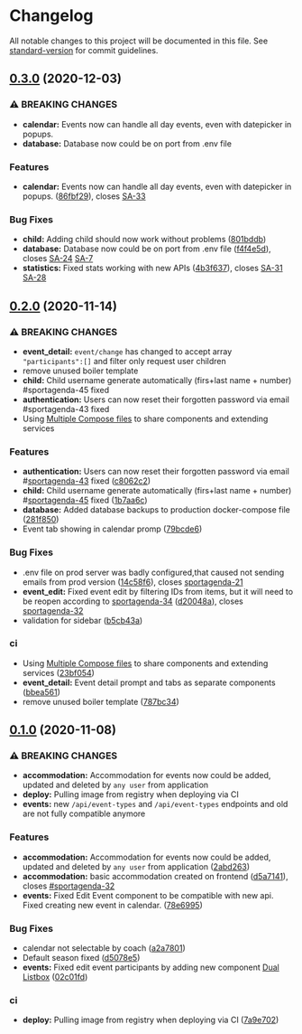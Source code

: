 # Changelog

All notable changes to this project will be documented in this file. See [standard-version](https://github.com/conventional-changelog/standard-version) for commit guidelines.

## [0.3.0](https://github.com/dominikbullo/sport_club_management_system/compare/v0.2.0...v0.3.0) (2020-12-03)


### ⚠ BREAKING CHANGES

* **calendar:** Events now can handle all day events, even with datepicker in popups.
* **database:** Database now could be on port from .env file

### Features

* **calendar:** Events now can handle all day events, even with datepicker in popups. ([86fbf29](https://github.com/dominikbullo/sport_club_management_system/commit/86fbf29d48d571d5c02d44cf70e441c840dfd25f)), closes [SA-33](https://sportagenda.myjetbrains.com/youtrack/issue/SA-33)


### Bug Fixes

* **child:** Adding child should now work without problems ([801bddb](https://github.com/dominikbullo/sport_club_management_system/commit/801bddb5c7020c3f53688fbc5d33b480111a3318))
* **database:** Database now could be on port from .env file ([f4f4e5d](https://github.com/dominikbullo/sport_club_management_system/commit/f4f4e5d94f40f1441b824db0f629b75eed23e325)), closes [SA-24](https://sportagenda.myjetbrains.com/youtrack/issue/SA-24) [SA-7](https://sportagenda.myjetbrains.com/youtrack/issue/SA-7)
* **statistics:** Fixed stats working with new APIs ([4b3f637](https://github.com/dominikbullo/sport_club_management_system/commit/4b3f63728d88917226801e97c3064ae2b9aa411d)), closes [SA-31](https://sportagenda.myjetbrains.com/youtrack/issue/SA-31) [SA-28](https://sportagenda.myjetbrains.com/youtrack/issue/SA-28)

## [0.2.0](https://github.com/dominikbullo/sport_club_management_system/compare/v0.1.0...v0.2.0) (2020-11-14)


### ⚠ BREAKING CHANGES

* **event_detail:** `event/change` has changed to accept array `"participants":[]` and filter only request user children
* remove unused boiler template
* **child:** Child username generate automatically (firs+last name + number) #sportagenda-45 fixed
* **authentication:** Users can now reset their forgotten password via email #sportagenda-43 fixed
* Using [Multiple Compose files](https://docs.docker.com/compose/extends/) to share components and extending services

### Features

* **authentication:** Users can now reset their forgotten password via email #[sportagenda-43](https://sportagenda.myjetbrains.com/youtrack/issue/sportagenda-43) fixed ([c8062c2](https://github.com/dominikbullo/sport_club_management_system/commit/c8062c2f4ae8629fc621417244668851ec4bd7a6))
* **child:** Child username generate automatically (firs+last name + number) #[sportagenda-45](https://sportagenda.myjetbrains.com/youtrack/issue/sportagenda-45) fixed ([1b7aa6c](https://github.com/dominikbullo/sport_club_management_system/commit/1b7aa6ce670b511f2809e69a918b6ffacafc7e52))
* **database:** Added database backups to production docker-compose file ([281f850](https://github.com/dominikbullo/sport_club_management_system/commit/281f850da8b9036eb1771a008276a802cc72cfe1))
* Event tab showing in calendar promp ([79bcde6](https://github.com/dominikbullo/sport_club_management_system/commit/79bcde6614a09a928d2642579ba5257789efac27))


### Bug Fixes

* .env file on prod server was badly configured,that caused not sending emails from prod version ([14c58f6](https://github.com/dominikbullo/sport_club_management_system/commit/14c58f69ee11b68b482e55f8ddb82c20f54157e3)), closes [sportagenda-21](https://sportagenda.myjetbrains.com/youtrack/issue/sportagenda-21)
* **event_edit:** Fixed event edit by filtering IDs from items, but it will need to be reopen according to [sportagenda-34](https://sportagenda.myjetbrains.com/youtrack/issue/sportagenda-34) ([d20048a](https://github.com/dominikbullo/sport_club_management_system/commit/d20048a468ee6b0d4c86853ca12f1448da74415d)), closes [sportagenda-32](https://sportagenda.myjetbrains.com/youtrack/issue/sportagenda-32)
* validation for sidebar ([b5cb43a](https://github.com/dominikbullo/sport_club_management_system/commit/b5cb43adbd915229b5992e3772837d4587542c29))


### ci

* Using [Multiple Compose files](https://docs.docker.com/compose/extends/) to share components and extending services ([23bf054](https://github.com/dominikbullo/sport_club_management_system/commit/23bf054a92d21236d44bbe0c6927ad88b42fc207))
* **event_detail:** Event detail prompt and tabs as separate components ([bbea561](https://github.com/dominikbullo/sport_club_management_system/commit/bbea5615eb8e591548e0f7425f319807a6563dfa))
* remove unused boiler template ([787bc34](https://github.com/dominikbullo/sport_club_management_system/commit/787bc34200b01c2c4cad4e546848be4a8169f4d8))

## [0.1.0](https://github.com/dominikbullo/sport_club_management_system/compare/v1.0.1-alpha.1...v0.1.0) (2020-11-08)


### ⚠ BREAKING CHANGES

* **accommodation:** Accommodation for events now could be added, updated and deleted by `any user` from application
* **deploy:** Pulling image from registry when deploying via CI
* **events:** new `/api/event-types` and `/api/event-types` endpoints and old are not fully compatible anymore

### Features

* **accommodation:** Accommodation for events now could be added, updated and deleted by `any user` from application ([2abd263](https://github.com/dominikbullo/sport_club_management_system/commit/2abd2633604bde8d13c0256fa3137921d5337c35))
* **accommodation:** basic accommodation created on frontend ([d5a7141](https://github.com/dominikbullo/sport_club_management_system/commit/d5a7141850c7a5c6e4675f6937236ff29e00bed9)), closes [#sportagenda-32](https://github.com/dominikbullo/sport_club_management_system/issues/sportagenda-32)
* **events:** Fixed Edit Event component to be compatible with new api. Fixed creating new event in calendar. ([78e6995](https://github.com/dominikbullo/sport_club_management_system/commit/78e6995386ee172d98c7cfd73266e388b33d89ca))


### Bug Fixes

* calendar not selectable by coach ([a2a7801](https://github.com/dominikbullo/sport_club_management_system/commit/a2a78013bbf9cd2083c204f2fd8decd8c1c9bb1c))
* Default season fixed ([d5078e5](https://github.com/dominikbullo/sport_club_management_system/commit/d5078e5e921142dcd5a38099b81c15b935972e32))
* **events:** Fixed edit event participants by adding new component [Dual Listbox](https://vuejsexamples.com/vue-multi-select-dual-listbox/) ([02c01fd](https://github.com/dominikbullo/sport_club_management_system/commit/02c01fdb94b0ff7487bc40b41837a0420f4723cf))


### ci

* **deploy:** Pulling image from registry when deploying via CI ([7a9e702](https://github.com/dominikbullo/sport_club_management_system/commit/7a9e702f132fadbd8e6452419bc80fa717fdd15f))
